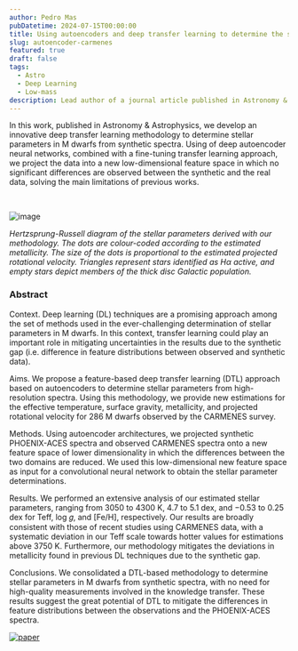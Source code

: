 ```yaml
---
author: Pedro Mas 	
pubDatetime: 2024-07-15T00:00:00
title: Using autoencoders and deep transfer learning to determine the stellar parameters of 286 CARMENES M dwarfs
slug: autoencoder-carmenes
featured: true
draft: false
tags:
  - Astro
  - Deep Learning
  - Low-mass
description: Lead author of a journal article published in Astronomy & Astrophysics
---
```


In this work, published in Astronomy & Astrophysics, we develop an innovative deep transfer learning methodology to determine stellar parameters in M dwarfs from synthetic spectra. Using of deep autoencoder neural networks, combined with a fine-tuning transfer learning approach, we project the data into a new low-dimensional feature space in which no significant differences are observed between the synthetic and the real data, solving the main limitations of previous works.

&nbsp;

![image](@assets/images/lbol_teff_thick.png)

*Hertzsprung-Russell diagram of the stellar parameters derived with our methodology. The dots are colour-coded according to the estimated metallicity. The size of the dots is proportional to the estimated projected rotational velocity. Triangles represent stars identified as Hα active, and empty stars depict members of the thick disc Galactic population.*

### Abstract
>>
Context. Deep learning (DL) techniques are a promising approach among the set of methods used in the ever-challenging determination of stellar parameters in M dwarfs. In this context, transfer learning could play an important role in mitigating uncertainties in the results due to the synthetic gap (i.e. difference in feature distributions between observed and synthetic data).
>>
Aims. We propose a feature-based deep transfer learning (DTL) approach based on autoencoders to determine stellar parameters from high-resolution spectra. Using this methodology, we provide new estimations for the effective temperature, surface gravity, metallicity, and projected rotational velocity for 286 M dwarfs observed by the CARMENES survey.
>>
Methods. Using autoencoder architectures, we projected synthetic PHOENIX-ACES spectra and observed CARMENES spectra onto a new feature space of lower dimensionality in which the differences between the two domains are reduced. We used this low-dimensional new feature space as input for a convolutional neural network to obtain the stellar parameter determinations.
>>
Results. We performed an extensive analysis of our estimated stellar parameters, ranging from 3050 to 4300 K, 4.7 to 5.1 dex, and −0.53 to 0.25 dex for Teff, log 𝑔, and [Fe/H], respectively. Our results are broadly consistent with those of recent studies using CARMENES data, with a systematic deviation in our Teff scale towards hotter values for estimations above 3750 K. Furthermore, our methodology mitigates the deviations in metallicity found in previous DL techniques due to the synthetic gap.
>>
Conclusions. We consolidated a DTL-based methodology to determine stellar parameters in M dwarfs from synthetic spectra, with no need for high-quality measurements involved in the knowledge transfer. These results suggest the great potential of DTL to mitigate the differences in feature distributions between the observations and the PHOENIX-ACES spectra.

[![paper](https://zenodo.org/badge/DOI/10.1051/0004-6361/202449865.svg)](https://doi.org/10.1051/0004-6361/202449865)
